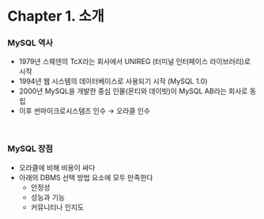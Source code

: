 # Chapter 1. 소개

### MySQL 역사

- 1979년 스웨덴의 TcX라는 회사에서 UNIREG (터미널 인터페이스 라이브러리)로 시작
- 1994년 웹 시스템의 데이터베이스로 사용되기 시작 (MySQL 1.0)
- 2000년 MySQL을 개발한 중심 인물(몬티와 데이빗)이 MySQL AB라는 회사로 동립
- 이후 썬마이크로시스템즈 인수 → 오라클 인수

<br>

### MySQL 장점

- 오라클에 비해 비용이 싸다
- 아래의 DBMS 선택 방법 요소에 모두 만족한다
    - 안정성
    - 성능과 기능
    - 커뮤니티나 인지도
